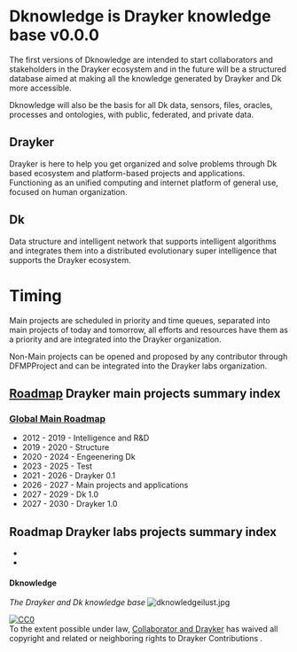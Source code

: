 # Dknowledge is Drayker knowledge base v0.0.0

The first versions of Dknowledge are intended to start collaborators and stakeholders in the Drayker ecosystem and in the future will be a structured database aimed at making all the knowledge generated by Drayker and Dk more accessible.

Dknowledge will also be the basis for all Dk data, sensors, files, oracles, processes and ontologies, with public, federated, and private data.

## Drayker 
Drayker is here to help you get organized and solve problems through Dk based ecosystem and platform-based projects and applications. Functioning as an unified computing and internet platform of general use, focused on human organization.

## Dk
Data structure and intelligent network that supports intelligent algorithms and integrates them into a distributed evolutionary super intelligence that supports the Drayker ecosystem.

# Timing
Main projects are scheduled in priority and time queues, separated into main projects of today and tomorrow, all efforts and resources have them as a priority and are integrated into the Drayker organization.

Non-Main projects can be opened and proposed by any contributor through DFMPProject and can be integrated into the Drayker labs organization.



## [Roadmap](./roadmap) Drayker main projects summary index 
 
### [Global Main Roadmap](/roadmap/global-main-roadmap.md)

- 2012 - 2019 - Intelligence and R&D
- 2019 - 2020 -  Structure  
- 2020 - 2024 - Engeenering Dk
- 2023 - 2025 - Test
- 2021 - 2026 - Drayker 0.1
- 2026 - 2027 - Main projects and applications   
- 2027 - 2029 - Dk 1.0
- 2027 - 2030 - Drayker 1.0

## Roadmap Drayker labs projects summary index 
-
-



#### Dknowledge
*The Drayker and Dk knowledge base*
![dknowledgeilust.jpg](https://i.pinimg.com/originals/83/ac/a7/83aca7427989b6dde80489b2f3a5f7a8.jpg)


<p xmlns:dct="https://purl.org/dc/terms/">
  <a rel="license"
     href="https://creativecommons.org/publicdomain/zero/1.0/">
    <img src="https://i.creativecommons.org/p/zero/1.0/88x31.png" style="border-style: none;" alt="CC0" />
  </a>
  <br />
  To the extent possible under law,
  <a rel="dct:publisher"
     href="https://github.com/draykerdk">
    <span property="dct:title">Collaborator and Drayker</span></a>
  has waived all copyright and related or neighboring rights to
  <span property="dct:title">Drayker Contributions </span>.
</p>
